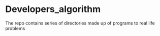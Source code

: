 # Developers_algorithm
The repo contains series of directories made up of programs to real life problems 
